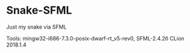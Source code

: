 # Snake-SFML
Just my snake via SFML


Tools: mingw32-i686-7.3.0-posix-dwarf-rt_v5-rev0, SFML-2.4.2б CLion 2018.1.4
